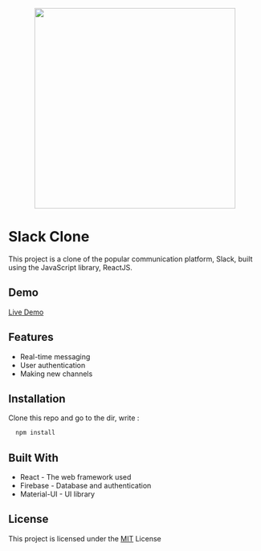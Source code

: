 <p align='center' >
  <img src='https://s2.uupload.ir/files/slackgif-unscreen_2r16.gif' width='400' />
</p>

# Slack Clone
This project is a clone of the popular communication platform, Slack, built using the JavaScript library, ReactJS. 

## Demo

[Live Demo](https://slack-clone-app-fz.netlify.app/)


## Features

- Real-time messaging
- User authentication
- Making new channels


## Installation

Clone this repo and go to the dir, write :

```bash
  npm install

```

    
## Built With

- React - The web framework used
- Firebase - Database and authentication
- Material-UI - UI library
## License
This project is licensed under the [MIT](https://choosealicense.com/licenses/mit/) License 


